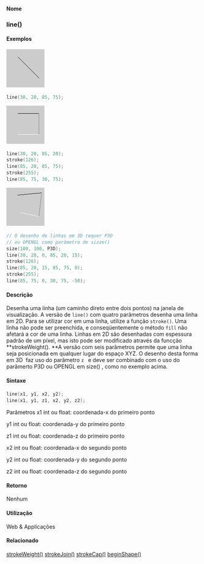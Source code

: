 
#### Nome
### line()

#### Exemplos
<img border="0" height="100" src="media/line_.gif" width="100"/>

```pde
line(30, 20, 85, 75); 

```
<img border="0" height="100" src="media/line_2.gif" width="100"/>

```pde
line(30, 20, 85, 20); 
stroke(126); 
line(85, 20, 85, 75); 
stroke(255); 
line(85, 75, 30, 75); 

```
<img border="0" height="100" src="media/line_3.gif" width="100"/>

```pde
// O desenho de linhas em 3D requer P3D
// ou OPENGL como parâmetro de sizze()
size(100, 100, P3D); 
line(30, 20, 0, 85, 20, 15); 
stroke(126); 
line(85, 20, 15, 85, 75, 0); 
stroke(255); 
line(85, 75, 0, 30, 75, -50); 

```

#### Descrição
Desenha uma linha (um caminho direto entre dois pontos) na janela de visualização. A versão de `line()` com quatro parâmetros desenha uma linha em 2D. Para se utilizar cor em uma linha, utilize a função `stroke()`. Uma linha não pode ser preenchida, e conseqüentemente o método `fill`
não afetará a cor de uma linha. Linhas em 2D são
desenhadas com espessura padrão de um píxel, mas isto
pode ser modificado através da funcção **strokeWeight(). **A
versão com seis parâmetros permite que uma linha seja
posicionada em qualquer lugar do espaço XYZ. O desenho desta
forma em 3D  faz uso do parâmetro `z ` e deve ser combinado com o uso do parâmerto P3D ou OPENGL em size() , como no exemplo acima.

#### Sintaxe
```pde
line(x1, y1, x2, y2); 
line(x1, y1, z1, x2, y2, z2); 

```
Parâmetros
x1
int ou float: coordenada-x do primeiro ponto


y1
int ou float: coordenada-y do primeiro ponto


z1
int ou float: coordenada-z do primeiro ponto


x2
int ou float: coordenada-x do segundo ponto


y2
int ou float: coordenada-y do segundo ponto


z2
int ou float: coordenada-z do segundo ponto



#### Retorno

	
Nenhum

#### Utilização

	
Web & Applicações

#### Relacionado
[strokeWeight()](strokeWeight_
)
[strokeJoin()](strokeJoin_
)
[strokeCap()](strokeCap_
)
[beginShape()](beginShape_
)

